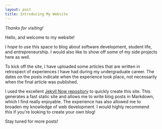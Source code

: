 ```yaml
---
layout: post
title: Introducing My Website
---
```

*Thanks for visiting!*

Hello, and welcome to my website!

I hope to use this space to blog about software development, student life, and entrepreneurship. I would also like to show off some of my side projects here as well. 

To kick off the site, I have uploaded some articles that are written in retrospect of experiences I have had during my undergraduate career. The dates on the posts indicate when the experience took place, not necessarily when the final article was published. 

I used the excellent [Jekyll Now repository](https://github.com/barryclark/jekyll-now) to quickly create this site. This generates a fast static site and allows me to write blog posts in Markdown, which I find really enjoyable. The experience has also allowed me to broaden my knowledge of web development. I would highly recommend this if you're looking to create your own blog!

Stay tuned for more posts!
